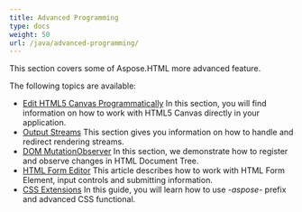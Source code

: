 ```yaml
---
title: Advanced Programming
type: docs
weight: 50
url: /java/advanced-programming/
---
```


This section covers some of Aspose.HTML more advanced feature.

The following topics are available:

- [Edit HTML5 Canvas Programmatically](/html/java/edit-html5-canvas-programmatically/)
  In this section, you will find information on how to work with HTML5 Canvas directly in your application.
- [Output Streams](/html/java/output-streams/)
  This section gives you information on how to handle and redirect rendering streams.
- [DOM MutationObserver](/html/java/dom-mutationobserver/)
  In this section, we demonstrate how to register and observe changes in HTML Document Tree.
- [HTML Form Editor](/html/java/html-form-editor/)
  This article describes how to work with HTML Form Element, input controls and submitting information.
- [CSS Extensions](/html/java/css-extensions/)
  In this guide, you will learn how to use *-aspose-* prefix and advanced CSS functional.
